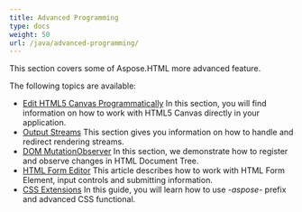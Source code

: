 ```yaml
---
title: Advanced Programming
type: docs
weight: 50
url: /java/advanced-programming/
---
```


This section covers some of Aspose.HTML more advanced feature.

The following topics are available:

- [Edit HTML5 Canvas Programmatically](/html/java/edit-html5-canvas-programmatically/)
  In this section, you will find information on how to work with HTML5 Canvas directly in your application.
- [Output Streams](/html/java/output-streams/)
  This section gives you information on how to handle and redirect rendering streams.
- [DOM MutationObserver](/html/java/dom-mutationobserver/)
  In this section, we demonstrate how to register and observe changes in HTML Document Tree.
- [HTML Form Editor](/html/java/html-form-editor/)
  This article describes how to work with HTML Form Element, input controls and submitting information.
- [CSS Extensions](/html/java/css-extensions/)
  In this guide, you will learn how to use *-aspose-* prefix and advanced CSS functional.
